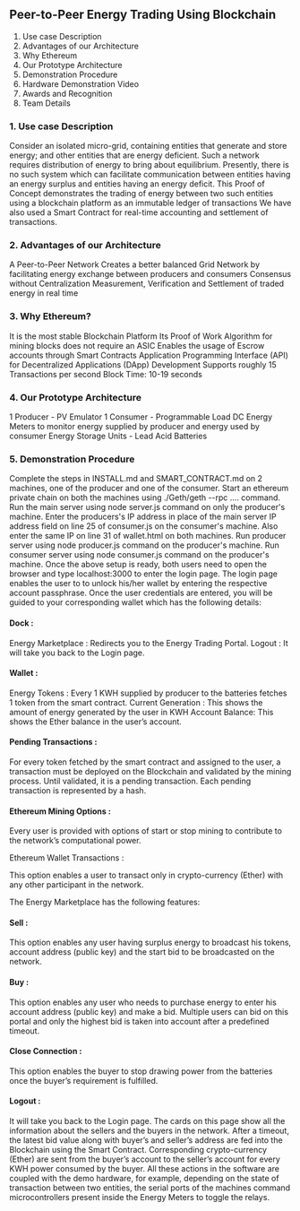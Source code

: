 ## Peer-to-Peer Energy Trading Using Blockchain

1. Use case Description
2. Advantages of our Architecture
3. Why Ethereum
4. Our Prototype Architecture
5. Demonstration Procedure
6. Hardware Demonstration Video
7. Awards and Recognition
8. Team Details






### 1. Use case Description
Consider an isolated micro-grid, containing entities that generate and store energy; and other entities that are energy deficient.
Such a network requires distribution of energy to bring about equilibrium.
Presently, there is no such system which can facilitate communication between entities having an energy surplus and entities having an energy deficit.
This Proof of Concept demonstrates the trading of energy between two such entities using a blockchain platform as an immutable ledger of transactions
We have also used a Smart Contract for real-time accounting and settlement of transactions.

### 2. Advantages of our Architecture
A Peer-to-Peer Network
Creates a better balanced Grid Network by facilitating energy exchange between producers and consumers
Consensus without Centralization
Measurement, Verification and Settlement of traded energy in real time


### 3. Why Ethereum?
It is the most stable Blockchain Platform
Its Proof of Work Algorithm for mining blocks does not require an ASIC
Enables the usage of Escrow accounts through Smart Contracts
Application Programming Interface (API) for Decentralized Applications (DApp) Development
Supports roughly 15 Transactions per second
Block Time: 10-19 seconds


### 4. Our Prototype Architecture
1 Producer - PV Emulator
1 Consumer - Programmable Load
DC Energy Meters to monitor energy supplied by producer and energy used by consumer
Energy Storage Units - Lead Acid Batteries


### 5. Demonstration Procedure
Complete the steps in INSTALL.md and SMART_CONTRACT.md on 2 machines, one of the producer and one of the consumer.
Start an ethereum private chain on both the machines using ./Geth/geth --rpc .... command.
Run the main server using node server.js command on only the producer's machine.
Enter the producers's IP address in place of the main server IP address field on line 25 of consumer.js on the consumer's machine.
Also enter the same IP on line 31 of wallet.html on both machines.
Run producer server using node producer.js command on the producer's machine.
Run consumer server using node consumer.js command on the producer's machine.
Once the above setup is ready, both users need to open the browser and type localhost:3000 to enter the login page.
The login page enables the user to to unlock his/her wallet by entering the respective account passphrase.
Once the user credentials are entered, you will be guided to your corresponding wallet which has the following details:



#### Dock :

Energy Marketplace : Redirects you to the Energy Trading Portal.
Logout : It will take you back to the Login page.

#### Wallet :

Energy Tokens : Every 1 KWH supplied by producer to the batteries fetches 1 token from the smart contract.
Current Generation : This shows the amount of energy generated by the user in KWH
Account Balance: This shows the Ether balance in the user’s account.

#### Pending Transactions :

For every token fetched by the smart contract and assigned to the user, a transaction must be deployed on the Blockchain and validated by the mining process.
Until validated, it is a pending transaction.
Each pending transaction is represented by a hash.

#### Ethereum Mining Options :

Every user is provided with options of start or stop mining to contribute to the network’s computational power.

Ethereum Wallet Transactions :

This option enables a user to transact only in crypto-currency (Ether) with any other participant in the network.

The Energy Marketplace has the following features:

#### Sell :

This option enables any user having surplus energy to broadcast his tokens, account address (public key) and the start bid to be broadcasted on the network.

#### Buy :

This option enables any user who needs to purchase energy to enter his account address (public key) and make a bid.
Multiple users can bid on this portal and only the highest bid is taken into account after a predefined timeout.

#### Close Connection :

This option enables the buyer to stop drawing power from the batteries once the buyer’s requirement is fulfilled.


#### Logout : 

It will take you back to the Login page.
The cards on this page show all the information about the sellers and the buyers in the network.
After a timeout, the latest bid value along with buyer’s and seller’s address are fed into the Blockchain using the Smart Contract.
Corresponding crypto-currency (Ether) are sent from the buyer’s account to the seller’s account for every KWH power consumed by the buyer.
All these actions in the software are coupled with the demo hardware, for example, depending on the state of transaction between two entities, the serial ports of the machines command microcontrollers present inside the Energy Meters to toggle the relays.
